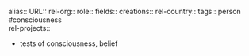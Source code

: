 alias::
URL::
rel-org::
role::
fields::
creations:: 
rel-country::
tags:: person #consciousness  
rel-projects::

- tests of consciousness, belief